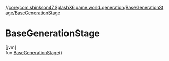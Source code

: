 //[core](../../../index.md)/[com.shinkson47.SplashX6.game.world.generation](../index.md)/[BaseGenerationStage](index.md)/[BaseGenerationStage](-base-generation-stage.md)

# BaseGenerationStage

[jvm]\
fun [BaseGenerationStage](-base-generation-stage.md)()
